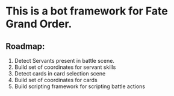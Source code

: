 # This is a bot framework for Fate Grand Order.
## Roadmap:
1. Detect Servants present in battle scene.
2. Build set of coordinates for servant skills
3. Detect cards in card selection scene
4. Build set of coordinates for cards
5. Build scripting framework for scripting battle actions
